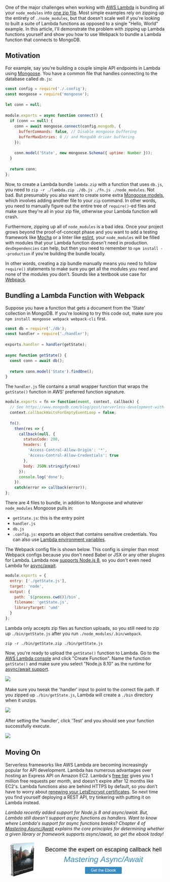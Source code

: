 One of the major challenges when working with [AWS Lambda](https://aws.amazon.com/lambda/) is bundling all your `node_modules` into [one zip file](https://mongoosejs.com/docs/lambda.html). Most simple examples rely on zipping up the entirety of `./node_modules`, but that doesn't scale well if you're looking to built a suite of Lambda functions as opposed to a single "Hello, World" example. In this article, I'll demonstrate the problem with zipping up Lambda functions yourself and show you how to use Webpack to bundle a Lambda function that connects to MongoDB.

Motivation
----------

For example, say you're building a couple simple API endpoints in Lambda using [Mongoose](https://mongoosejs.com/docs/lambda.html). You have a common file that handles connecting to the database called `db.js`:

```javascript
const config = require('./.config');
const mongoose = require('mongoose');

let conn = null;

module.exports = async function connect() {
  if (conn == null) {
    conn = await mongoose.connect(config.mongodb, {
      bufferCommands: false, // Disable mongoose buffering
      bufferMaxEntries: 0 // and MongoDB driver buffering
    });

    conn.model('State', new mongoose.Schema({ uptime: Number }));
  }

  return conn;
};
```

Now, to create a Lambda bundle `lambda.zip` with a function that uses `db.js`, you need to `zip -r ./lambda.zip ./db.js ./fn.js ./node_modules`. Not bad. But presumably you also want to create some extra [Mongoose models](https://mongoosejs.com/docs/models.html), which involves adding another file to your `zip` command. In other words, you need to manually figure out the entire tree of `require()`-ed files and make sure they're all in your zip file, otherwise your Lambda function will crash.

Furthermore, zipping up all of `node_modules` is a bad idea. Once your project grows beyond the proof-of-concept phase and you want to add a testing framework like [Mocha](http://npmjs.com/package/mocha) or a linter like [eslint](https://www.npmjs.com/package/eslint), your `node_modules` will be filled with modules that your Lambda function doesn't need in production. `devDependencies` can help, but then you need to remember to `npm install --production` if you're building the bundle locally.

In other words, creating a zip bundle manually means you need to follow `require()` statements to make sure you get all the modules you need and none of the modules you don't. Sounds like a textbook use case for [Webpack](https://webpack.js.org/).

Bundling a Lambda Function with Webpack
---------------------------------------

Suppose you have a function that gets a document from the 'State' collection in MongoDB. If you're looking to try this code out, make sure you `npm install mongoose webpack webpack-cli` first.

```javascript
const db = require('./db');
const handler = require('./handler');

exports.handler = handler(getState);

async function getState() {
  const conn = await db();

  return conn.model('State').findOne();
}
```

The `handler.js` file contains a small wrapper function that wraps the `getState()` function in AWS' preferred function signature.

```javascript
module.exports = fn => function(event, context, callback) {
  // See https://www.mongodb.com/blog/post/serverless-development-with-nodejs-aws-lambda-mongodb-atlas
  context.callbackWaitsForEmptyEventLoop = false;

  fn().
    then(res => {
      callback(null, {
        statusCode: 200,
        headers: {
          'Access-Control-Allow-Origin': '*',
          'Access-Control-Allow-Credentials': true
        },
        body: JSON.stringify(res)
      });
      console.log('done');
    }).
    catch(error => callback(error));
};
```

There are 4 files to bundle, in addition to Mongoose and whatever `node_modules` Mongoose pulls in:

* `getState.js`: this is the entry point
* `handler.js`
* `db.js`
* `.config.js`: exports an object that contains sensitive credentials. You can also use [Lambda environment variables](https://docs.aws.amazon.com/lambda/latest/dg/env_variables.html).

The Webpack config file is shown below. This config is simpler than most Webpack configs because you don't need Babel or JSX or any other plugins for Lambda. Lambda now [supports Node.js 8](https://aws.amazon.com/blogs/compute/node-js-8-10-runtime-now-available-in-aws-lambda/), so you don't even need Lambda for [async/await](http://asyncawait.net/).

```javascript
module.exports = {
  entry: ['./getState.js'],
  target: 'node',
  output: {
    path: `${process.cwd()}/bin`,
    filename: 'getState.js',
    libraryTarget: 'umd'
  }
};
```

Lambda only accepts zip files as function uploads, so you still need to zip up `./bin/getState.js` after you run `./node_modules/.bin/webpack`.

```
zip -r ./bin/getState.zip ./bin/getState.js
```

Now, you're ready to upload the `getState()` function to Lambda. Go to the [AWS Lambda console](https://console.aws.amazon.com/lambda/home) and click "Create Function". Name the function `getState()` and make sure you select "Node.js 8.10" as the runtime for [async/await support](http://thecodebarbarian.com/common-async-await-design-patterns-in-node.js.html).

<img src="https://i.imgur.com/sf2H9hM.png" class="inline-image" />

Make sure you tweak the 'handler' input to point to the correct file path. If you zipped up `./bin/getState.js`, Lambda will create a `./bin` directory when it unzips.

<img src="https://i.imgur.com/8m3szk0.png" class="inline-image" />

After setting the 'handler', click 'Test' and you should see your function successfully execute.

<img src="https://i.imgur.com/zEqMLLB.png" class="inline-image" />

Moving On
---------

Serverless frameworks like AWS Lambda are becoming increasingly popular for API development. Lambda has numerous advantages over hosting an Express API on Amazon EC2.
Lambda's [free tier](https://aws.amazon.com/lambda/pricing/) gives you 1 million free requests per month, and doesn't expire after 12 months like EC2's. Lambda functions also are behind HTTPS by default, so you don't have to worry about [renewing your LetsEncrypt certificates](https://letsencrypt.org/). So next time you find yourself deploying a REST API, try tinkering with putting it on Lambda instead.

_Lambda recently added support for Node.js 8 and async/await. But, Lambda still doesn't support async functions as handlers. Want to know where Lambda's support for async functions breaks? Chapter 4 of [Mastering Async/Await](http://asyncawait.net/) explains the core principles for determining whether a given library or framework supports async/await, so get the ebook today!_

<a href="http://asyncawait.net/?utm_source=thecodebarbarian&utm_campaign=trailingbanner" class="async-await-banner"><img src="/images/asyncawait.png"/></a>
